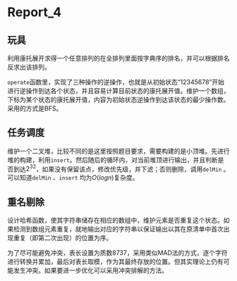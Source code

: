 # Report_4

## 玩具

利用康托展开求得一个任意排列的在全排列里面按字典序的排名，并可以根据排名反求出该排列。

`operate`函数里，实现了三种操作的逆操作，也就是从初始状态“12345678”开始进行逆操作到达各个状态，并且容易计算目前状态的康托展开值。维护一个数组，下标为某个状态的康托展开值，内容为初始状态逆操作到达该状态的最少操作数。采用的方式是BFS。

## 任务调度

维护一个二叉堆，比较不同的是这里按照题目要求，需要构建的是小顶堆。先进行堆的构建，利用`insert`。然后随后的循环内，对当前堆顶进行输出，并且判断是否到达$2^{32}$，如果没有保留该点，修改优先级，并下滤；否则删除，调用`delMin` 。可以知道`delMin` 、`insert` 均为$O(logn)$复杂度。

## 重名剔除

设计哈希函数，使其字符串储存在相应的数组中，维护元素是否重复这个状态。如果检测到数组元素重复，就地输出对应的字符串以保证输出以其在原清单中首次出现重复（即第二次出现）的位置为序。

为了尽可能避免冲突，表长设置为质数8737，采用类似MAD法的方式，逐个字符进行转换并累加，最后对表长取模，作为其最终存放的位置。但其实理论上仍有可能发生冲突。如果要进一步优化可以采用冲突排解的方法。
